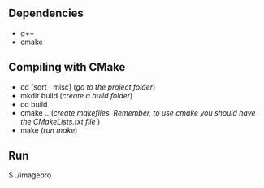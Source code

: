 ## Dependencies

- g++
- cmake

## Compiling with CMake

- cd [sort | misc] (_go to the project folder_)
- mkdir build (_create a build folder_)
- cd build
- cmake .. (_create makefiles. Remember, to use cmake you should have the CMakeLists.txt file_ )
- make (_run make_)

## Run

$ ./imagepro
